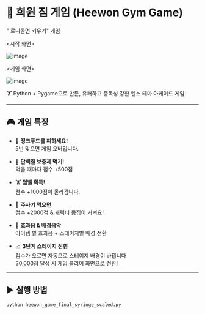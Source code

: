 # 💪 희원 짐 게임 (Heewon Gym Game)


" 로니콜먼 키우기" 게임

<시작 화면>

![image](https://github.com/user-attachments/assets/4321c386-18f4-47d5-9dca-204949a7a86c)


<게임 화면>

![image](https://github.com/user-attachments/assets/562626e7-06a7-46a0-8822-37aa9a91e59b)



🏋️ Python + Pygame으로 만든, 유쾌하고 중독성 강한 헬스 테마 아케이드 게임!

---

## 🎮 게임 특징

- 🍔 **정크푸드를 피하세요!**  
  5번 맞으면 게임 오버입니다.

- 🥤 **단백질 보충제 먹기!**  
  먹을 때마다 점수 +500점

- 🏋️ **덤벨 획득!**  
  점수 +1000점이 올라갑니다.

- 💉 **주사기 먹으면**  
  점수 +2000점 & 캐릭터 몸집이 커져요!

- 🎵 **효과음 & 배경음악**  
  아이템 별 효과음 + 스테이지별 배경 전환

- 📈 **3단계 스테이지 진행**  
  점수가 오르면 자동으로 스테이지 배경이 바뀝니다  
  30,000점 달성 시 게임 클리어 화면으로 전환!

---

## ▶ 실행 방법

```bash
python heewon_game_final_syringe_scaled.py
